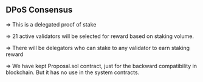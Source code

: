 ## DPoS Consensus

=> This is a delegated proof of stake

=> 21 active validators will be selected for reward based on staking volume.

=> There will be delegators who can stake to any validator to earn staking reward

=> We have kept Proposal.sol contract, just for the backward compatibility in blockchain. But it has no use in the system contracts.
